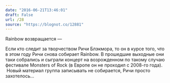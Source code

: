 ```yaml
---
date: "2016-06-21T13:46:01"
draft: False
url: /28
source: "https://blognot.co/12881"
---
```


Rainbow возвращается — 

Если кто следит за творчеством Ричи Блэкмора, то он в курсе того, что в этом году Ричи снова собирает Rainbow. В прошедшие выходные они таки собрались и сыграли концерт на возрожденном по такому случаю фестивале Monsters of Rock (в Европе он не проходил с 2008-го года).  Новый материал группа записывать не собирается, Ричи просто захотелось...
